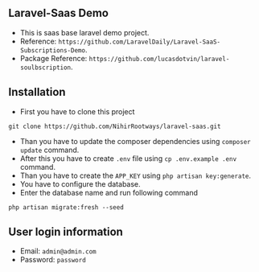 ## Laravel-Saas Demo
- This is saas base laravel demo project.
- Reference: ```https://github.com/LaravelDaily/Laravel-SaaS-Subscriptions-Demo```.
- Package Reference: ```https://github.com/lucasdotvin/laravel-soulbscription```.
## Installation
- First you have to clone this project

```
git clone https://github.com/NihirRootways/laravel-saas.git
```

- Than you have to update the composer dependencies using ```composer update``` command.
- After this you have to create ```.env``` file using ```cp .env.example .env``` command.
- Than you have to create the ```APP_KEY``` using ```php artisan key:generate```.
- You have to configure the database.
- Enter the database name and run following command

```
php artisan migrate:fresh --seed
```

## User login information

- Email:     ```admin@admin.com``` 
- Password:  ```password```
